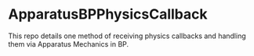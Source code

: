 # ApparatusBPPhysicsCallback

This repo details one method of receiving physics callbacks and handling them via Apparatus Mechanics in BP.
